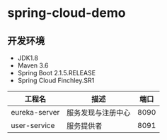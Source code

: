 # spring-cloud-demo

## 开发环境
* JDK1.8
* Maven 3.6
* Spring Boot 2.1.5.RELEASE
* Spring Cloud Finchley.SR1

|工程名|描述|端口|
|---|---|---|
|eureka-server|服务发现与注册中心|8090|
|user-service|服务提供者|8091|

